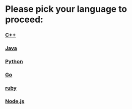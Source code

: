 
# Please pick your language to proceed:
### [C++](https://github.com/grpc/grpc-common/tree/master/cpp)
### [Java](https://github.com/grpc/grpc-common/tree/master/java)
### [Python](https://github.com/grpc/grpc-common/tree/master/python)
### [Go](https://github.com/grpc/grpc-common/tree/master/go)
### [ruby](https://github.com/grpc/grpc-common/tree/master/ruby)
### [Node.js](https://github.com/grpc/grpc-common/tree/master/node)
